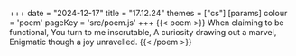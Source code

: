 +++
date = "2024-12-17"
title = "17.12.24"
themes = ["cs"]
[params]
  colour = 'poem'
  pageKey = 'src/poem.js'
+++
{{< poem >}}
When claiming to be functional,
You turn to me inscrutable,
A curiosity drawing out a marvel,
Enigmatic though a joy unravelled.
{{< /poem >}}